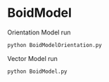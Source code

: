 # BoidModel

Orientation Model
run
```python
python BoidModelOrientation.py
```

Vector Model
run
```python
python BoidModel.py
```

